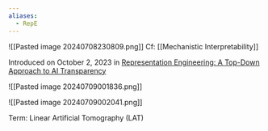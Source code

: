 ```yaml
---
aliases:
  - RepE
---
```



![[Pasted image 20240708230809.png]]
Cf: [[Mechanistic Interpretability]]

Introduced on October 2, 2023 in [Representation Engineering: A Top-Down Approach to AI Transparency](https://arxiv.org/abs/2310.01405)

![[Pasted image 20240709001836.png]]

![[Pasted image 20240709002041.png]]

Term: Linear Artificial Tomography (LAT)